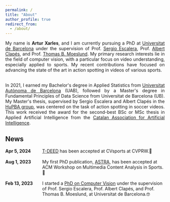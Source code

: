 ```yaml
---
permalink: /
title: "About"
author_profile: true
redirect_from: 
  - /about/
---
```


<div style="text-align: justify"> 
My name is <b>Artur Xarles</b>, and I am currently pursuing a PhD at <a href="https://web.ub.edu/es/inicio">Universitat de Barcelona</a> under the supervision of Prof. <a href="https://scholar.google.es/citations?user=oI6AIkMAAAAJ&hl=ca&oi=ao">Sergio Escalera</a>, Prof. <a href="https://scholar.google.es/citations?user=n4BtpPsAAAAJ&hl=ca&oi=ao">Albert Clapés</a>, and Prof. <a href="https://scholar.google.es/citations?user=XmkDts4AAAAJ&hl=ca&oi=ao">Thomas B. Moeslund</a>. My primary research interests lie in the field of computer vision, with a particular focus on video understanding, especially applied to sports. My recent contributions have focused on advancing the state of the art in action spotting in videos of various sports. <br> <br>

In 2021, I earned my Bachelor's degree in Applied Statistics from <a href="https://www.uab.cat/web/universitat-autonoma-de-barcelona-1345467950436.html">Universitat Autònoma de Barcelona</a> (UAB), followed by a Master's degree in Fundamental Principles of Data Science from Universitat de Barcelona (UB). My Master's thesis, supervised by Sergio Escalera and Albert Clapés in the <a href="https://sergioescalera.com/students/">HuPBA group</a>, was centered on the task of action spotting in soccer videos. This work received the award for the second-best BSc or MSc thesis in Applied Artificial Intelligence from the <a href="https://www.acia.cat/">Catalan Association for Artificial Intelligence</a>.
</div>

## News

<div style="display: flex; flex-direction: row; gap: 20px;">
  <div style="flex: 1;">
  <b> Apr 5, 2024</b>
  </div>
  <div style="flex: 4;">
    <u>T-DEED</u> has been accepted at CVsports at CVPRW.🥳
  </div>
</div>
<br>
<div style="display: flex; flex-direction: row; gap: 20px;">
  <div style="flex: 1;">
  <b> Aug 1, 2023</b>
  </div>
  <div style="flex: 4;">
    My first PhD publication, <u>ASTRA</u>, has been accepted at ACM Workshop on Multimedia Content Analysis in Sports.🥳
  </div>
</div>
<br>
<div style="display: flex; flex-direction: row; gap: 20px;">
  <div style="flex: 1;">
  <b> Feb 13, 2023</b>
  </div>
  <div style="flex: 4;">
    I started a <u>PhD on Computer Vision</u> under the supervision of Prof. Sergio Escalera, Prof. Albert Clapés, and Prof. Thomas B. Moeslund, at Universitat de Barcelona.🤓
  </div>
</div>


